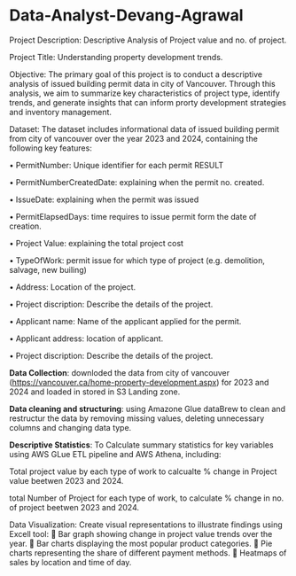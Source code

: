 # Data-Analyst-Devang-Agrawal
Project Description: Descriptive Analysis of Project value and no. of project.

Project Title: Understanding property development trends.

Objective: The primary goal of this project is to conduct a descriptive analysis of issued building permit data in city of Vancouver. Through this analysis, we aim to summarize key characteristics of project type, identify trends, and generate insights that can inform prorty development strategies and inventory management.

Dataset: The dataset includes informational data of issued building permit from city of vancouver over the year 2023 and 2024, containing the following key features:

•	PermitNumber: Unique identifier for each permit
<a src = "https://github.com/DevangAgrawal1991/Data-Analyst-Devang-Agrawal/blob/main/Athena_SQL_result01.png">RESULT</a>

•	PermitNumberCreatedDate: explaining when the permit no. created.

•	IssueDate: explaining when the permit was issued

•	PermitElapsedDays: time requires to issue permit form the date of creation.

•	Project Value: explaining the total project cost 

•	TypeOfWork: permit issue for which type of project (e.g. demolition, salvage, new builing)

•	Address: Location of the project.

•	Project discription: Describe the details of the project.

•	Applicant name: Name of the applicant applied for the permit.

•	Applicant address: location of applicant.

•	Project discription: Describe the details of the project.

**Data Collection**: downloded the data from city of vancouver (https://vancouver.ca/home-property-development.aspx) for 2023 and 2024 and loaded in stored in S3 Landing zone.

**Data cleaning and structuring**: using Amazone Glue dataBrew to clean and restructur the data by removing missing values, deleting unnecessary columns and changing data type.

**Descriptive Statistics**:
To	Calculate summary statistics for key variables using AWS GLue ETL pipeline and AWS Athena, including:

Total project value by each type of work to calcualte % change in Project value beetwen 2023 and 2024.

total Number of Project for each type of work, to calculate % change in no. of project beetwen 2023 and 2024.

Data Visualization: 
	Create visual representations to illustrate findings using Excell tool:
	Bar graph showing change in project value trends over the year.
	Bar charts displaying the most popular product categories.
	Pie charts representing the share of different payment methods.
	Heatmaps of sales by location and time of day.

